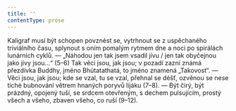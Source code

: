 ```yaml
---
title: ''
contentType: prose
---
```


<section>

Kaligraf musí být schopen povznést se, vytrhnout se z uspěchaného triviálního času, splynout s oním pomalým rytmem dne a noci po spirálách lunárních cyklů. — „Náhodou jen tak jsem vsadil jívu / jen tak obyčejnou jako jívy jsou…“ (5–6) Tak věci jsou, jak jsou; v pozadí zazní známá přezdívka Buddhy, jméno Bhútatathatá, to jméno znamená „Takovost“. — Věci jsou, jak jsou; kde se vzal, tu se vzal, přehnal se déšť, ozvěnou se nese tiché bubnování větrem hnaných poryvů lijáku (7–8). — Být čirý, být prázdný, opojený tuší, se srdcem otevřeným, s dechem pulsujícím, prostý všech a všeho, zbaven všeho, co ruší (9–12).

</section>

